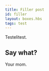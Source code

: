 ```yaml
---
title: Filler post
id: filler
layout: boxes.hbs
tags: test
---
```


Testelitest.

## Say what?

Your mom.